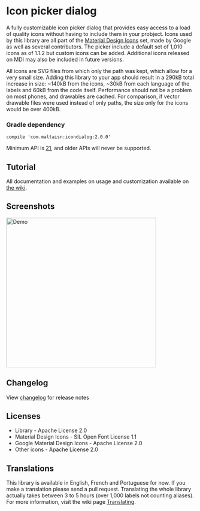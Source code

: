 # Icon picker dialog
A fully customizable icon picker dialog that provides easy access to a load of quality icons without having to include them in your probject. Icons used by this library are all part of the [Material Design Icons](https://github.com/Templarian/MaterialDesign) set, made by Google as well as several contributors. The picker include a default set of 1,010 icons as of 1.1.2 but custom icons can be added. Additional icons released on MDI may also be included in future versions.

All icons are SVG files from which only the path was kept, which allow for a very small size. Adding this library to your app should result in a 290kB total increase in size: ~140kB from the icons, ~30kB from each language of the labels and 60kB from the code itself. Performance should not be a problem on most phones, and drawables are cached. For comparison, if vector drawable files were used instead of only paths, the size only for the icons would be over 400kB.

### Gradle dependency
`compile 'com.maltaisn:icondialog:2.0.0'`

Minimum API is [21](https://twitter.com/minSdkVersion/status/988538738639765505), and older APIs will never be supported.

## Tutorial
All documentation and examples on usage and customization available on [the wiki](https://github.com/maltaisn/icondialoglib/wiki).

## Screenshots
<img src="screenshots/demo.gif" alt="Demo" width="400px"/>

## Changelog
View [changelog](https://github.com/maltaisn/icondialoglib/blob/master/CHANGELOG.md) for release notes

## Licenses
- Library - Apache License 2.0
- Material Design Icons - SIL Open Font License 1.1
- Google Material Design Icons - Apache License 2.0
- Other icons - Apache License 2.0

## Translations
This library is available in English, French and Portuguese for now. If you make a translation please send a pull request. Translating the whole library actually takes between 3 to 5 hours (over 1,000 labels not counting aliases). For more information, visit the wiki page [Translating](https://github.com/maltaisn/icondialoglib/wiki/Translating).
